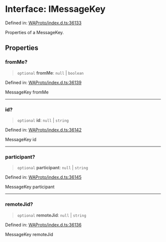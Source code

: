 # Interface: IMessageKey

Defined in: [WAProto/index.d.ts:36133](https://github.com/Fokusdotid/bail/blob/8b525f9ebcc20cb9acd0f880b6ad58976e38b117/WAProto/index.d.ts#L36133)

Properties of a MessageKey.

## Properties

### fromMe?

> `optional` **fromMe**: `null` \| `boolean`

Defined in: [WAProto/index.d.ts:36139](https://github.com/Fokusdotid/bail/blob/8b525f9ebcc20cb9acd0f880b6ad58976e38b117/WAProto/index.d.ts#L36139)

MessageKey fromMe

***

### id?

> `optional` **id**: `null` \| `string`

Defined in: [WAProto/index.d.ts:36142](https://github.com/Fokusdotid/bail/blob/8b525f9ebcc20cb9acd0f880b6ad58976e38b117/WAProto/index.d.ts#L36142)

MessageKey id

***

### participant?

> `optional` **participant**: `null` \| `string`

Defined in: [WAProto/index.d.ts:36145](https://github.com/Fokusdotid/bail/blob/8b525f9ebcc20cb9acd0f880b6ad58976e38b117/WAProto/index.d.ts#L36145)

MessageKey participant

***

### remoteJid?

> `optional` **remoteJid**: `null` \| `string`

Defined in: [WAProto/index.d.ts:36136](https://github.com/Fokusdotid/bail/blob/8b525f9ebcc20cb9acd0f880b6ad58976e38b117/WAProto/index.d.ts#L36136)

MessageKey remoteJid

